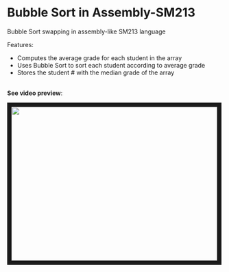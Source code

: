 # Bubble Sort in Assembly-SM213 

Bubble Sort swapping in assembly-like SM213 language

Features:
  - Computes the average grade for each student in the array
  - Uses Bubble Sort to sort each student according to average grade
  - Stores the student # with the median grade of the array
    
<br>
<b>See video preview</b>:



<br>

<a href="https://youtu.be/zJXWIt3Ht2g
" target="_blank"><img src="https://img.youtube.com/vi/zJXWIt3Ht2g/maxresdefault.jpg" width="480" height="360" border="10" /></a>


